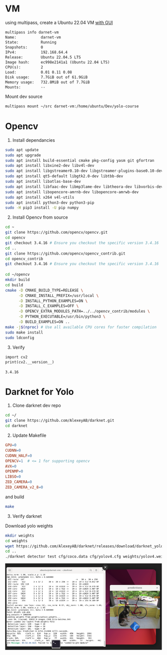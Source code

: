 # VM

using multipass, create a Ubuntu 22.04 VM [with GUI](https://documentation.ubuntu.com/multipass/en/latest/how-to-guides/customise-multipass/set-up-a-graphical-interface/)

```
multipass info darnet-vm
Name:           darnet-vm
State:          Running
Snapshots:      0
IPv4:           192.168.64.4
Release:        Ubuntu 22.04.5 LTS
Image hash:     ec998e2141a1 (Ubuntu 22.04 LTS)
CPU(s):         2
Load:           0.01 0.11 0.08
Disk usage:     7.7GiB out of 61.9GiB
Memory usage:   732.8MiB out of 7.7GiB
Mounts:         --
```

Mount dev source

```bash
multipass mount ~/src darnet-vm:/home/ubuntu/Dev/yolo-course
```


# Opencv

1. Install dependancies
```bash
sudo apt update
sudo apt upgrade
sudo apt install build-essential cmake pkg-config yasm git gfortran
sudo apt install libxine2-dev libv4l-dev
sudo apt install libgstreamer0.10-dev libgstreamer-plugins-base0.10-dev
sudo apt install qt5-default libgtk2.0-dev libtbb-dev
sudo apt install libatlas-base-dev
sudo apt install libfaac-dev libmp3lame-dev libtheora-dev libvorbis-dev libxvidcore-dev
sudo apt install libopencore-amrnb-dev libopencore-amrwb-dev
sudo apt install x264 v4l-utils
sudo apt install python3-dev python3-pip
sudo -H pip3 install -U pip numpy
```

2. Install Opencv from source

```bash
cd ~
git clone https://github.com/opencv/opencv.git
cd opencv
git checkout 3.4.16 # Ensure you checkout the specific version 3.4.16
cd ..
git clone https://github.com/opencv/opencv_contrib.git
cd opencv_contrib
git checkout 3.4.16 # Ensure you checkout the specific version 3.4.16

cd ~/opencv
mkdir build
cd build
cmake -D CMAKE_BUILD_TYPE=RELEASE \
      -D CMAKE_INSTALL_PREFIX=/usr/local \
      -D INSTALL_PYTHON_EXAMPLES=ON \
      -D INSTALL_C_EXAMPLES=OFF \
      -D OPENCV_EXTRA_MODULES_PATH=../../opencv_contrib/modules \
      -D PYTHON_EXECUTABLE=/usr/bin/python3 \
      -D BUILD_EXAMPLES=ON ..
make -j$(nproc) # Use all available CPU cores for faster compilation
sudo make install
sudo ldconfig
```

3. Verify

```
import cv2
print(cv2.__version__)

3.4.16
```

# Darknet for Yolo

1. Clone darknet dev repo
```bash
cd ~/
git clone https://github.com/AlexeyAB/darknet.git
cd darknet
```

2. Update Makefile

```makefile
GPU=0
CUDNN=0
CUDNN_HALF=0
OPENCV=1  # <= 1 for supporting opencv 
AVX=0
OPENMP=0
LIBSO=0
ZED_CAMERA=0
ZED_CAMERA_v2_8=0
```

and build

```bash
make
```

3. Verify darknet

Download yolo weights

```bash
mkdir weights
cd weights
wget https://github.com/AlexeyAB/darknet/releases/download/darknet_yolo_v3_optimal/yolov4.weights
cd ..
./darknet detector test cfg/coco.data cfg/yolov4.cfg weights/yolov4.weights -ext_output data/dog.jpg
```

![Darknet Yolov4 dog](images/darknet-test-dog.png)